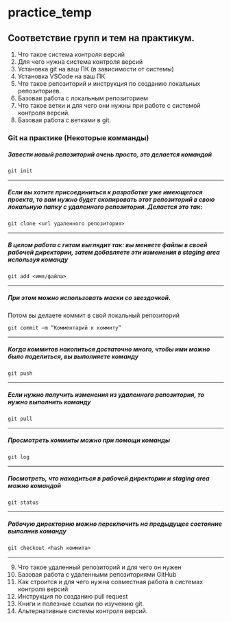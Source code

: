 # practice_temp

## Соответствие групп и тем на практикум.

1. Что такое система контроля версий
2. Для чего нужна система контроля версий
3. Установка git на ваш ПК (в зависимости от системы)
4. Установка VSCode на ваш ПК
5. Что такое репозиторий и инструкция по созданию локальных репозиториев.
6. Базовая работа с локальным репозиторием
7. Что такое ветки и для чего они нужны при работе с системой контроля версий.
8. Базовая работа с ветками в git.

### Git на практике (Некоторые комманды)

##### Завести *новый репозиторий* очень просто, это делается командой

    git init
----------

#####  Если вы хотите присоединиться к разработке *уже имеющегося проекта*, то вам нужно будет скопировать этот репозиторий в свою локальную папку с удаленного репозитория. Делается это так:

    git clone <url удаленного репозитория>
-----------

##### В целом работа с гитом выглядит так: вы меняете файлы в своей рабочей директории, затем добавляете эти изменения в staging area используя команду

    git add <имя/файла>
------------

##### При этом можно использовать маски со звездочкой.
Потом вы делаете коммит в свой локальный репозиторий

    git commit –m “Комментарий к коммиту”
-----------

##### Когда коммитов накопиться достаточно много, чтобы ими можно было поделиться, вы выполняете команду

    git push
---------

##### Если нужно получить изменения из удаленного репозитория, то нужно выполнить команду

    git pull
-----------

##### Просмотреть коммиты можно при помощи команды

    git log
--------

##### Посмотреть, что находиться в рабочей директории и staging area можно командой

    git status
---------

##### Рабочую директорию можно переключить на предыдущее состояние выполнив команду

    git checkout <hash коммита>
----------



9. Что такое удаленный репозиторий и для чего он нужен
10. Базовая работа с удаленными репозиториями GitHub
11. Как строится и для чего нужна совместная работа в системах контроля версий
12. Инструкция по созданию pull request
13. Книги и полезные ссылки по изучению git.
14. Альтернативные системы контроля версий.
